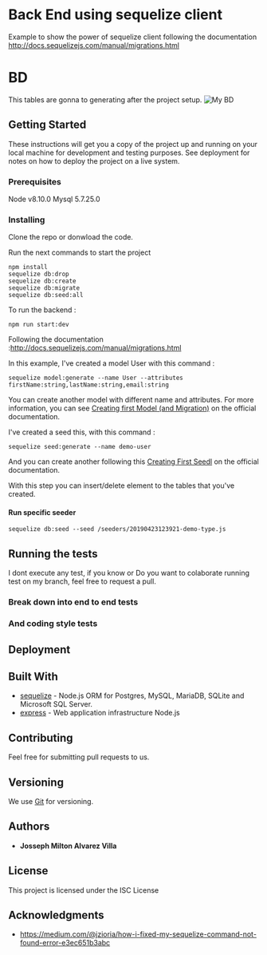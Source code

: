 # Back End using sequelize client

Example to show the power of sequelize client following the documentation http://docs.sequelizejs.com/manual/migrations.html
# BD
This tables are gonna to generating after the  project setup.
![My BD](https://user-images.githubusercontent.com/17790050/56949780-0baefe80-6b34-11e9-8850-452453240211.png)

## Getting Started

These instructions will get you a copy of the project up and running on your local machine for development and testing purposes. See deployment for notes on how to deploy the project on a live system.

### Prerequisites

Node v8.10.0
Mysql 5.7.25.0

### Installing

Clone the repo or donwload the code.

Run the next commands to start the project

```
npm install
sequelize db:drop
sequelize db:create
sequelize db:migrate
sequelize db:seed:all
```
To run the backend : 

```
npm run start:dev
```

Following the documentation :http://docs.sequelizejs.com/manual/migrations.html

In this example, I've created a model User with this command : 
```
sequelize model:generate --name User --attributes firstName:string,lastName:string,email:string
```
You can create another model with different name and attributes. For more information, you can see [Creating first Model (and Migration)](http://docs.sequelizejs.com/manual/migrations.html) on the official documentation.

I've created a seed  this, with this command : 
```
sequelize seed:generate --name demo-user
```


And you can create another following this  [Creating First Seedl](http://docs.sequelizejs.com/manual/migrations.html) on the official documentation.

With this step you can insert/delete element to the tables that you've created.


#### Run specific seeder

```
sequelize db:seed --seed /seeders/20190423123921-demo-type.js
```

## Running the tests

I dont execute any test, if you know or Do you want to colaborate running test on my branch, feel free to request a pull.

### Break down into end to end tests

### And coding style tests



## Deployment

## Built With

* [sequelize](http://docs.sequelizejs.com/) - Node.js ORM for Postgres, MySQL, MariaDB, SQLite and Microsoft SQL Server.
* [express](https://expressjs.com/es/) - Web application infrastructure Node.js

## Contributing

Feel free for submitting pull requests to us.

## Versioning

We use [Git](https://github.com) for versioning.

## Authors

* **Josseph Milton Alvarez Villa**

## License

This project is licensed under the ISC License 

## Acknowledgments

* https://medium.com/@jzioria/how-i-fixed-my-sequelize-command-not-found-error-e3ec651b3abc
